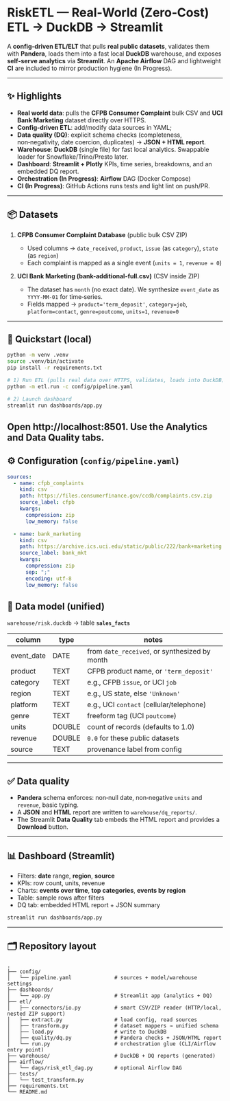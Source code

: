 
# RiskETL — Real‑World (Zero‑Cost) ETL → DuckDB → Streamlit

A **config‑driven ETL/ELT** that pulls **real public datasets**, validates them with **Pandera**, loads them into a fast local **DuckDB** warehouse, and exposes **self‑serve analytics** via **Streamlit**. 
An **Apache Airflow** DAG and lightweight **CI** are included to mirror production hygiene (In Progress).



---

## ✨ Highlights

- **Real world data**: pulls the **CFPB Consumer Complaint** bulk CSV and **UCI Bank Marketing** dataset directly over HTTPS.
- **Config‑driven ETL**: add/modify data sources in YAML;
- **Data quality (DQ)**: explicit schema checks (completeness, non‑negativity, date coercion, duplicates) → **JSON + HTML report**.
- **Warehouse**: **DuckDB** (single file) for fast local analytics. Swappable loader for Snowflake/Trino/Presto later.
- **Dashboard**: **Streamlit + Plotly** KPIs, time series, breakdowns, and an embedded DQ report.
- **Orchestration (In Progress)**: **Airflow** DAG (Docker Compose)
- **CI (In Progress)**: GitHub Actions runs tests and light lint on push/PR.

---

## 📦 Datasets

1. **CFPB Consumer Complaint Database** (public bulk CSV ZIP)  
   - Used columns → `date_received`, `product`, `issue` (as `category`), `state` (as `region`)  
   - Each complaint is mapped as a single event (`units = 1`, `revenue = 0`)

2. **UCI Bank Marketing (bank-additional-full.csv)** (CSV inside ZIP)  
   - The dataset has `month` (no exact date). We synthesize `event_date` as `YYYY‑MM‑01` for time‑series.  
   - Fields mapped → `product='term_deposit'`, `category=job`, `platform=contact`, `genre=poutcome`, `units=1`, `revenue=0`


---

## 🚀 Quickstart (local)

```bash
python -m venv .venv
source .venv/bin/activate
pip install -r requirements.txt

# 1) Run ETL (pulls real data over HTTPS, validates, loads into DuckDB)
python -m etl.run -c config/pipeline.yaml

# 2) Launch dashboard
streamlit run dashboards/app.py
```
Open **http://localhost:8501**. Use the **Analytics** and **Data Quality** tabs.
---

## ⚙️ Configuration (`config/pipeline.yaml`)

```yaml
sources:
  - name: cfpb_complaints
    kind: csv
    path: https://files.consumerfinance.gov/ccdb/complaints.csv.zip
    source_label: cfpb
    kwargs:
      compression: zip
      low_memory: false

  - name: bank_marketing
    kind: csv
    path: https://archive.ics.uci.edu/static/public/222/bank+marketing.zip
    source_label: bank_mkt
    kwargs:
      compression: zip
      sep: ";"
      encoding: utf-8
      low_memory: false
```

## 🧱 Data model (unified)

`warehouse/risk.duckdb` → table **`sales_facts`**

| column      | type   | notes                                              |
|-------------|--------|----------------------------------------------------|
| event_date  | DATE   | from `date_received`, or synthesized by month      |
| product     | TEXT   | CFPB product name, or `'term_deposit'`             |
| category    | TEXT   | e.g., CFPB `issue`, or UCI `job`                   |
| region      | TEXT   | e.g., US state, else `'Unknown'`                   |
| platform    | TEXT   | e.g., UCI `contact` (cellular/telephone)          |
| genre       | TEXT   | freeform tag (UCI `poutcome`)                      |
| units       | DOUBLE | count of records (defaults to 1.0)                 |
| revenue     | DOUBLE | `0.0` for these public datasets                    |
| source      | TEXT   | provenance label from config                       |

---

## ✅ Data quality

- **Pandera** schema enforces: non‑null date, non‑negative `units` and `revenue`, basic typing.
- A **JSON** and **HTML** report are written to `warehouse/dq_reports/`.  
- The Streamlit **Data Quality** tab embeds the HTML report and provides a **Download** button.

---

## 📊 Dashboard (Streamlit)

- Filters: **date** range, **region**, **source**
- KPIs: row count, units, revenue
- Charts: **events over time**, **top categories**, **events by region**
- Table: sample rows after filters
- DQ tab: embedded HTML report + JSON summary

```bash
streamlit run dashboards/app.py
```


---
## 🗂️ Repository layout

```
.
├── config/
│   └── pipeline.yaml              # sources + model/warehouse settings
├── dashboards/
│   └── app.py                     # Streamlit app (analytics + DQ)
├── etl/
│   ├── connectors/io.py           # smart CSV/ZIP reader (HTTP/local, nested ZIP support)
│   ├── extract.py                 # load config, read sources
│   ├── transform.py               # dataset mappers → unified schema
│   ├── load.py                    # write to DuckDB
│   ├── quality/dq.py              # Pandera checks + JSON/HTML report
│   └── run.py                     # orchestration glue (CLI/Airflow entry point)
├── warehouse/                     # DuckDB + DQ reports (generated)
├── airflow/
│   └── dags/risk_etl_dag.py       # optional Airflow DAG
├── tests/
│   └── test_transform.py
├── requirements.txt
└── README.md
```
